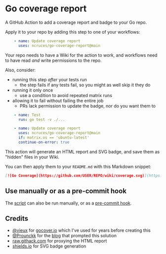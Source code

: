 # Go coverage report

A GitHub Action to add a coverage report and badge to your Go repo.

Apply it to your repo by adding this step to one of your workflows:

```yaml
    - name: Update coverage report
      uses: ncruces/go-coverage-report@main
```

Your repo needs to have a Wiki for the action to work,
and workflows need to have read _and_ write permissions to the repo.

Also, consider:
- running this step _after_ your tests run
  - the step fails if any tests fail, so you might as well skip it they do
- running it only once
  - use a condition to avoid repeated matrix runs
- allowing it to fail without failing the entire job
  - PRs lack permission to update the badge, nor do you want them to


```yaml
    - name: Test
      run: go test -v ./...

    - name: Update coverage report
      uses: ncruces/go-coverage-report@main
      if: matrix.os == 'ubuntu-latest'
      continue-on-error: true
```

This action will generate an HTML report and SVG badge,
and save them as "hidden" files in your Wiki.

You can then apply them to your `README.md` with this Markdown snippet:

```markdown
[![Go Coverage](https://github.com/USER/REPO/wiki/coverage.svg)](https://raw.githack.com/wiki/USER/REPO/coverage.html)
```

## Use manually or as a pre-commit hook

The [script](coverage.sh) can also be run manually, or as a [pre-commit hook](https://git-scm.com/book/en/v2/Customizing-Git-Git-Hooks).

## Credits

- [@vieux](https://github.com/vieux/) for [gocover.io](https://github.com/vieux/gocover.io) which I've used for years before creating this
- [@Prounckk](https://github.com/Prounckk) for the [blog](https://eremeev.ca/posts/golang-test-coverage-github-action/) that prompted this solution
- [raw.githack.com](https://raw.githack.com/) for proxying the HTML report
- [shields.io](https://shields.io/) for SVG badge generation
